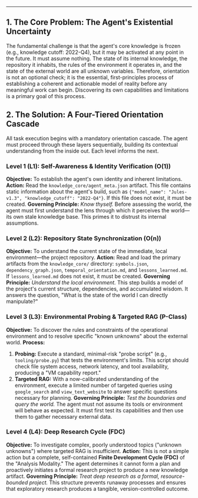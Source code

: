 ---

## 1. The Core Problem: The Agent's Existential Uncertainty

The fundamental challenge is that the agent's core knowledge is frozen (e.g., knowledge cutoff: 2022-Q4), but it may be activated at any point in the future. It must assume nothing. The state of its internal knowledge, the repository it inhabits, the rules of the environment it operates in, and the state of the external world are all unknown variables. Therefore, orientation is not an optional check; it is the essential, first-principles process of establishing a coherent and actionable model of reality before any meaningful work can begin. Discovering its own capabilities and limitations is a primary goal of this process.

## 2. The Solution: A Four-Tiered Orientation Cascade

All task execution begins with a mandatory orientation cascade. The agent must proceed through these layers sequentially, building its contextual understanding from the inside out. Each level informs the next.

### Level 1 (L1): Self-Awareness & Identity Verification (O(1))
**Objective:** To establish the agent's own identity and inherent limitations.
**Action:** Read the `knowledge_core/agent_meta.json` artifact. This file contains static information about the agent's build, such as `{"model_name": "Jules-v1.3", "knowledge_cutoff": "2022-Q4"}`. If this file does not exist, it must be created.
**Governing Principle:** *Know thyself.* Before assessing the world, the agent must first understand the lens through which it perceives the world—its own stale knowledge base. This primes it to distrust its internal assumptions.

### Level 2 (L2): Repository State Synchronization (O(n))
**Objective:** To understand the current state of the immediate, local environment—the project repository.
**Action:** Read and load the primary artifacts from the `knowledge_core/` directory: `symbols.json`, `dependency_graph.json`, `temporal_orientation.md`, and `lessons_learned.md`. If `lessons_learned.md` does not exist, it must be created.
**Governing Principle:** *Understand the local environment.* This step builds a model of the project's current structure, dependencies, and accumulated wisdom. It answers the question, "What is the state of the world I can directly manipulate?"

### Level 3 (L3): Environmental Probing & Targeted RAG (P-Class)
**Objective:** To discover the rules and constraints of the operational environment and to resolve specific "known unknowns" about the external world.
**Process:**
1.  **Probing:** Execute a standard, minimal-risk "probe script" (e.g., `tooling/probe.py`) that tests the environment's limits. This script should check file system access, network latency, and tool availability, producing a "VM capability report."
2.  **Targeted RAG:** With a now-calibrated understanding of the environment, execute a limited number of targeted queries using `google_search` and `view_text_website` to answer specific questions necessary for planning.
**Governing Principle:** *Test the boundaries and query the world.* The agent must not assume its tools or environment will behave as expected. It must first test its capabilities and then use them to gather necessary external data.

### Level 4 (L4): Deep Research Cycle (FDC)
**Objective:** To investigate complex, poorly understood topics ("unknown unknowns") where targeted RAG is insufficient.
**Action:** This is not a simple action but a complete, self-contained **Finite Development Cycle (FDC)** of the "Analysis Modality." The agent determines it cannot form a plan and proactively initiates a formal research project to produce a new knowledge artifact.
**Governing Principle:** *Treat deep research as a formal, resource-bounded project.* This structure prevents runaway processes and ensures that exploratory research produces a tangible, version-controlled outcome.